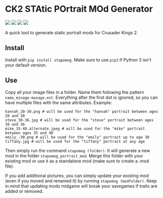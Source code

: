 # CK2 STAtic POrtrait MOd Generator

[![](https://img.shields.io/pypi/v/stapomog?style=for-the-badge)](https://pypi.org/project/stapomog/)
[![](https://img.shields.io/pypi/dm/stapomog?style=for-the-badge)](https://pypi.org/project/stapomog/)
[![](https://img.shields.io/github/stars/krateng/stapomog?style=for-the-badge&color=purple)](https://github.com/krateng/stapomog/stargazers)
[![](https://img.shields.io/pypi/l/stapomog?style=for-the-badge)](https://github.com/krateng/stapomog/blob/master/LICENSE)

A quick tool to generate static portrait mods for Crusader Kings 2.

## Install

Install with `pip install stapomog`. Make sure to use `pip3` if Python 3 isn't your default version.


## Use

Copy all your image files in a folder. Name them following the pattern `name_minage-maxage.ext`. Everything after the first dot is ignored, so you can have multiple files with the same attributes.
Example:

	hannah_20-30.png # will be used for the "hannah" portrait between ages 20 and 30
	steve_30-36.jpg	# will be used for the "steve" portrait between ages 30 and 36
	mike_35-40.alternate.jpeg # will be used for the "mike" portrait between ages 35 and 40
	emily_-30.png # will be used for the "emily" portrait up to age 30
	tiffany.jpg # will be used for the "tiffany" portrait at any age
	
Then simply run the command `stapomog (folder)`. It will generate a new mod in the folder `stapomog_portrait_mod`. Merge this folder with your existing mod or use it as a standalone mod (make sure to create a .mod file).

If you add additional pictures, you can simply update your existing mod (even if you moved and renamed it) by running `stapomog (modfolder)`. Keep in mind that updating mods midgame will break your savegames if traits are added or removed.
